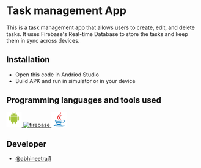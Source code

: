 # Task management App

This is a task management app that allows users to create, edit, and delete tasks. It uses Firebase's Real-time Database to store the tasks and keep them in sync across devices.

## Installation
*	Open this code in Andriod Studio
*	Build APK and run in simulator or in your device

## Programming languages and tools used
<a href="https://developer.android.com" target="_blank" rel="noreferrer"> <img src="https://raw.githubusercontent.com/devicons/devicon/master/icons/android/android-original-wordmark.svg" alt="android" width="40" height="40"/></a><a href="https://firebase.google.com/" target="_blank" rel="noreferrer"> <img src="https://www.vectorlogo.zone/logos/firebase/firebase-icon.svg" alt="firebase" width="40" height="40"/> </a><a href="https://www.java.com" target="_blank" rel="noreferrer"> <img src="https://raw.githubusercontent.com/devicons/devicon/master/icons/java/java-original.svg" alt="java" width="40" height="40"/> </a>

## Developer
*	[@abhineetraj1](https://github.com/abhineetraj1)